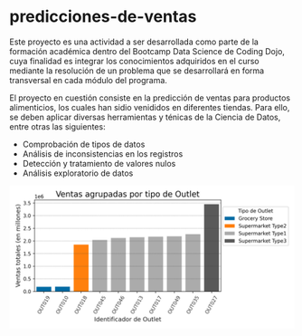 # predicciones-de-ventas
Este proyecto es una actividad a ser desarrollada como parte de la formación académica dentro del Bootcamp Data Science de Coding Dojo, cuya finalidad es integrar los conocimientos adquiridos en el curso mediante la resolución de un problema que se desarrollará en forma transversal en cada módulo del programa.

El proyecto en cuestión consiste en la predicción de ventas para productos alimenticios, los cuales han sidio venididos en diferentes tiendas. Para ello, se deben aplicar diversas herramientas y ténicas de la Ciencia de Datos, entre otras las siguientes:

- Comprobación de tipos de datos
- Análisis de inconsistencias en los registros
- Detección y tratamiento de valores nulos
- Análisis exploratorio de datos


![Ventas de productos](/TendenciaVentas.png "Ventas de productos")

